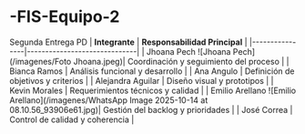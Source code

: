 # -FIS-Equipo-2
Segunda Entrega
PD
| **Integrante** | **Responsabilidad Principal** |
|----------------|------------------------------|
| Jhoana Pech ![Jhoana Pech](/imagenes/Foto Jhoana.jpeg)| Coordinación y seguimiento del proceso |
| Bianca Ramos | Análisis funcional y desarrollo |
| Ana Angulo | Definición de objetivos y criterios |
| Alejandra Aguilar | Diseño visual y prototipos |
| Kevin Morales | Requerimientos técnicos y calidad |
| Emilio Arellano ![Emilio Arellano](/imagenes/WhatsApp Image 2025-10-14 at 08.10.56_93906e61.jpg)| Gestión del backlog y prioridades |
| José Correa | Control de calidad y coherencia |

